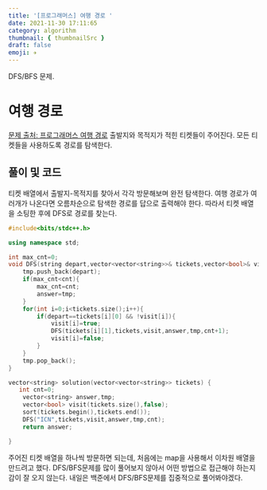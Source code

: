 ```yaml
---
title: '[프로그래머스] 여행 경로 '
date: 2021-11-30 17:11:65
category: algorithm
thumbnail: { thumbnailSrc }
draft: false
emoji: ✈️
---
```


DFS/BFS 문제.

# 여행 경로

[문제 출처: 프로그래머스 여행 경로](<[https://programmers.co.kr/learn/courses/30/lessons/43164](https://programmers.co.kr/learn/courses/30/lessons/43164)>)
출발지와 목적지가 적힌 티켓들이 주어진다. 모든 티켓들을 사용하도록 경로를 탐색한다.

## 풀이 및 코드

티켓 배열에서 출발지-목적지를 찾아서 각각 방문해보며 완전 탐색한다.
여행 경로가 여러개가 나온다면 오름차순으로 탐색한 경로를 답으로 출력해야 한다.
따라서 티켓 배열을 소팅한 후에 DFS로 경로를 찾는다.

```cpp
#include<bits/stdc++.h>

using namespace std;

int max_cnt=0;
void DFS(string depart,vector<vector<string>>& tickets,vector<bool>& visit,vector<string>& answer,vector<string>& tmp, int cnt){
    tmp.push_back(depart);
    if(max_cnt<cnt){
        max_cnt=cnt;
        answer=tmp;
    }
    for(int i=0;i<tickets.size();i++){
        if(depart==tickets[i][0] && !visit[i]){
            visit[i]=true;
            DFS(tickets[i][1],tickets,visit,answer,tmp,cnt+1);
            visit[i]=false;
        }
    }
    tmp.pop_back();
}

vector<string> solution(vector<vector<string>> tickets) {
   int cnt=0;
    vector<string> answer,tmp;
    vector<bool> visit(tickets.size(),false);
    sort(tickets.begin(),tickets.end());
    DFS("ICN",tickets,visit,answer,tmp,cnt);
    return answer;

}
```

주어진 티켓 배열을 하나씩 방문하면 되는데, 처음에는 map을 사용해서 이차원 배열을 만드려고 했다.
DFS/BFS문제를 많이 풀어보지 않아서 어떤 방법으로 접근해야 하는지 감이 잘 오지 않는다.
내일은 백준에서 DFS/BFS문제를 집중적으로 풀어봐야겠다.
